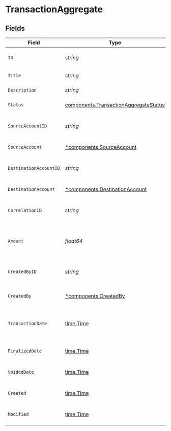 # TransactionAggregate


## Fields

| Field                                                                                          | Type                                                                                           | Required                                                                                       | Description                                                                                    | Example                                                                                        |
| ---------------------------------------------------------------------------------------------- | ---------------------------------------------------------------------------------------------- | ---------------------------------------------------------------------------------------------- | ---------------------------------------------------------------------------------------------- | ---------------------------------------------------------------------------------------------- |
| `ID`                                                                                           | *string*                                                                                       | :heavy_check_mark:                                                                             | Unique identifier for the transaction.                                                         | txn_262738a4b69b4bbeac5e643926e8c029                                                           |
| `Title`                                                                                        | *string*                                                                                       | :heavy_check_mark:                                                                             | Transaction name                                                                               |                                                                                                |
| `Description`                                                                                  | *string*                                                                                       | :heavy_check_mark:                                                                             | Transaction description                                                                        |                                                                                                |
| `Status`                                                                                       | [components.TransactionAggregateStatus](../../models/components/transactionaggregatestatus.md) | :heavy_check_mark:                                                                             | Transaction status                                                                             |                                                                                                |
| `SourceAccountID`                                                                              | *string*                                                                                       | :heavy_check_mark:                                                                             | Unique ID of the source account related to transaction                                         |                                                                                                |
| `SourceAccount`                                                                                | [*components.SourceAccount](../../models/components/sourceaccount.md)                          | :heavy_minus_sign:                                                                             | Source account                                                                                 |                                                                                                |
| `DestinationAccountID`                                                                         | *string*                                                                                       | :heavy_check_mark:                                                                             | Unique ID of the destination account related to transaction                                    |                                                                                                |
| `DestinationAccount`                                                                           | [*components.DestinationAccount](../../models/components/destinationaccount.md)                | :heavy_minus_sign:                                                                             | Destination account                                                                            |                                                                                                |
| `CorrelationID`                                                                                | *string*                                                                                       | :heavy_check_mark:                                                                             | Unique ID of corelation context of the transaction                                             |                                                                                                |
| `Amount`                                                                                       | *float64*                                                                                      | :heavy_check_mark:                                                                             | Amount of funds transferred in transaction  (default:"USD")                                    |                                                                                                |
| `CreatedByID`                                                                                  | *string*                                                                                       | :heavy_check_mark:                                                                             | Unique ID of a user that created the transaction                                               |                                                                                                |
| `CreatedBy`                                                                                    | [*components.CreatedBy](../../models/components/createdby.md)                                  | :heavy_minus_sign:                                                                             | User that created the transaction                                                              |                                                                                                |
| `TransactionDate`                                                                              | [time.Time](https://pkg.go.dev/time#Time)                                                      | :heavy_check_mark:                                                                             | Date when the transaction was done, sets the order for finalization                            | 2024-11-18 15:05:52.016 +0000 UTC                                                              |
| `FinalizedDate`                                                                                | [time.Time](https://pkg.go.dev/time#Time)                                                      | :heavy_check_mark:                                                                             | Date when the transaction was finalized                                                        | 2024-11-18 15:05:52.016 +0000 UTC                                                              |
| `VoidedDate`                                                                                   | [time.Time](https://pkg.go.dev/time#Time)                                                      | :heavy_check_mark:                                                                             | Date when the transaction was voided                                                           | 2024-11-18 15:05:52.016 +0000 UTC                                                              |
| `Created`                                                                                      | [time.Time](https://pkg.go.dev/time#Time)                                                      | :heavy_check_mark:                                                                             | Datetime when the object was created.                                                          | 2024-11-18 15:05:52.016 +0000 UTC                                                              |
| `Modified`                                                                                     | [time.Time](https://pkg.go.dev/time#Time)                                                      | :heavy_check_mark:                                                                             | Datetime when the object was last modified.                                                    | 2024-11-18 15:05:52.016 +0000 UTC                                                              |